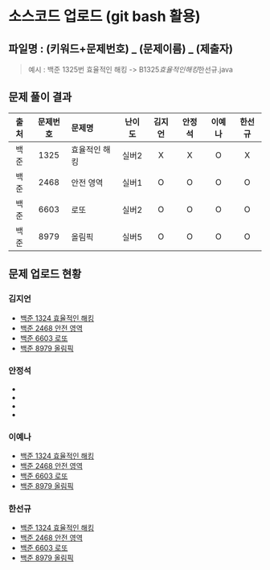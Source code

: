 # 소스코드 업로드 (git bash 활용)

## 파일명 : (키워드+문제번호) _ (문제이름) _ (제출자)

> 예시 : 백준 1325번 효율적인 해킹 -> B1325*효율적인해킹*한선규.java

## 문제 풀이 결과

<!-- Table -->

| 출처 | 문제번호 | 문제명        | 난이도 | 김지언 | 안정석 | 이예나 | 한선규 |
| :--: | :------: | :------------ | :----: | :----: | :----: | :----: | :----: |
| 백준 |   1325   | 효율적인 해킹 | 실버2  |   X    |   X    |   O    |   X    |
| 백준 |   2468   | 안전 영역     | 실버1  |   O    |   O    |   O    |   O    |
| 백준 |   6603   | 로또          | 실버2  |   O    |   O    |   O    |   O    |
| 백준 |   8979   | 올림픽        | 실버5  |   O    |   O    |   O    |   O    |

## 문제 업로드 현황

### 김지언

- [백준 1324 효율적인 해킹](https://github.com/S6-Daejeon4-Study/D4-4idiots-Study/blob/main/1주차/백준%201325%20효율적인%20해킹/B1325_효율적인해킹_김지언.java)
- [백준 2468 안전 영역](https://github.com/S6-Daejeon4-Study/D4-4idiots-Study/blob/main/1주차/백준%202468%20안전%20영역/B2468_안전영역_김지언.java)
- [백준 6603 로또](https://github.com/S6-Daejeon4-Study/D4-4idiots-Study/blob/main/1주차/백준%206603%20로또/B6603_로또_김지언.java)
- [백준 8979 올림픽](https://github.com/S6-Daejeon4-Study/D4-4idiots-Study/blob/main/1주차/백준%208979%20올림픽/B8979_올림픽_김지언.java)

### 안정석

-
-
-
-

### 이예나

- [백준 1324 효율적인 해킹](https://github.com/S6-Daejeon4-Study/D4-4idiots-Study/blob/main/1%EC%A3%BC%EC%B0%A8/%EB%B0%B1%EC%A4%80%201325%20%ED%9A%A8%EC%9C%A8%EC%A0%81%EC%9D%B8%20%ED%95%B4%ED%82%B9/B1325_%ED%9A%A8%EC%9C%A8%EC%A0%81%EC%9D%B8%ED%95%B4%ED%82%B9_%EC%9D%B4%EC%98%88%EB%82%98.java)
- [백준 2468 안전 영역](https://github.com/S6-Daejeon4-Study/D4-4idiots-Study/blob/main/1%EC%A3%BC%EC%B0%A8/%EB%B0%B1%EC%A4%80%202468%20%EC%95%88%EC%A0%84%20%EC%98%81%EC%97%AD/B2468_%EC%95%88%EC%A0%84%EC%98%81%EC%97%AD_%EC%9D%B4%EC%98%88%EB%82%98.java)
- [백준 6603 로또](https://github.com/S6-Daejeon4-Study/D4-4idiots-Study/blob/main/1%EC%A3%BC%EC%B0%A8/%EB%B0%B1%EC%A4%80%206603%20%EB%A1%9C%EB%98%90/B6603_%EB%A1%9C%EB%98%90_%EC%9D%B4%EC%98%88%EB%82%98.java)
- [백준 8979 올림픽](https://github.com/S6-Daejeon4-Study/D4-4idiots-Study/blob/main/1%EC%A3%BC%EC%B0%A8/%EB%B0%B1%EC%A4%80%208979%20%EC%98%AC%EB%A6%BC%ED%94%BD/B8979_%EC%98%AC%EB%A6%BC%ED%94%BD_%EC%9D%B4%EC%98%88%EB%82%98.java)

### 한선규

- [백준 1324 효율적인 해킹](https://github.com/S6-Daejeon4-Study/D4-4idiots-Study/blob/main/1%EC%A3%BC%EC%B0%A8/%EB%B0%B1%EC%A4%80%201325%20%ED%9A%A8%EC%9C%A8%EC%A0%81%EC%9D%B8%20%ED%95%B4%ED%82%B9/B1325_%ED%9A%A8%EC%9C%A8%EC%A0%81%EC%9D%B8%ED%95%B4%ED%82%B9_%ED%95%9C%EC%84%A0%EA%B7%9C.java)
- [백준 2468 안전 영역](https://github.com/S6-Daejeon4-Study/D4-4idiots-Study/blob/main/1%EC%A3%BC%EC%B0%A8/%EB%B0%B1%EC%A4%80%202468%20%EC%95%88%EC%A0%84%20%EC%98%81%EC%97%AD/B2468_%EC%95%88%EC%A0%84%EC%98%81%EC%97%AD_%ED%95%9C%EC%84%A0%EA%B7%9C.java)
- [백준 6603 로또](https://github.com/S6-Daejeon4-Study/D4-4idiots-Study/blob/main/1%EC%A3%BC%EC%B0%A8/%EB%B0%B1%EC%A4%80%206603%20%EB%A1%9C%EB%98%90/B6603_%EB%A1%9C%EB%98%90_%ED%95%9C%EC%84%A0%EA%B7%9C.java)
- [백준 8979 올림픽](https://github.com/S6-Daejeon4-Study/D4-4idiots-Study/blob/main/1%EC%A3%BC%EC%B0%A8/%EB%B0%B1%EC%A4%80%208979%20%EC%98%AC%EB%A6%BC%ED%94%BD/B8979_%EC%98%AC%EB%A6%BC%ED%94%BD_%ED%95%9C%EC%84%A0%EA%B7%9C.java)
